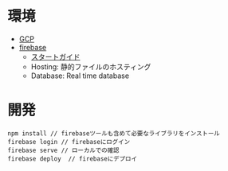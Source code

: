# 環境
* [GCP](https://console.cloud.google.com/home/dashboard?project=buddyup-204005&folder&organizationId)
* [firebase](https://console.firebase.google.com/u/0/project/buddyup-204005/overview)
  * [スタートガイド](https://firebase.google.com/docs/web/setup?hl=ja)
  * Hosting: 静的ファイルのホスティング
  * Database: Real time database

# 開発
```
npm install // firebaseツールも含めて必要なライブラリをインストール
firebase login // firebaseにログイン
firebase serve // ローカルでの確認
firebase deploy  // firebaseにデプロイ
```
